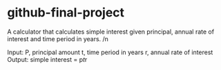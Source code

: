 # github-final-project
A calculator that calculates simple interest given principal, annual rate of interest and time period in years. /n


Input:
  P, principal amount
  t, time period in years
  r, annual rate of interest
Output:
  simple interest = p*t*r 
